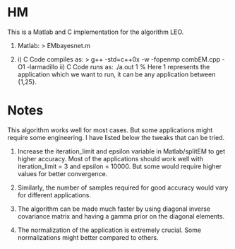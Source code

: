 HM
==
This is a Matlab and C implementation for the algorithm LEO.
1. Matlab: > EMbayesnet.m 

2. i) C Code compiles as: > g++ -std=c++0x -w -fopenmp combEM.cpp -O1 -larmadillo
   ii) C Code runs as: ./a.out 1
   % Here 1 represents the application which we want to run, it can be any application between {1,25}.
   

Notes
==
This algorithm works well for most cases. But some applications might require some engineering. I have listed below the tweaks that can be tried.

1. Increase the iteration_limit and epsilon variable in Matlab/splitEM to get higher accuracy. Most of the applications should work well with iteration_limit = 3 and epsilon = 10000. 
But some would require higher values for better convergence. 

2. Similarly, the number of samples required for good accuracy would vary for different applications.

3. The algorithm can be made much faster by using diagonal inverse covariance matrix and having a gamma prior on the diagonal elements.

4. The normalization of the application is extremely crucial. Some normalizations might better compared to others.
